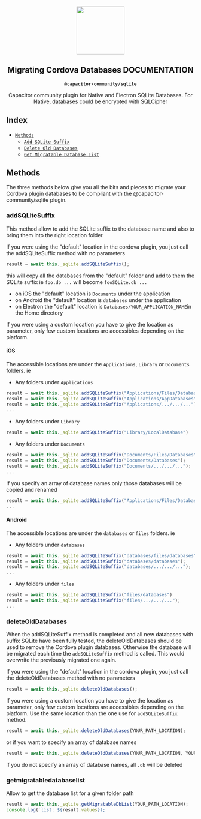 <p align="center"><br><img src="https://user-images.githubusercontent.com/236501/85893648-1c92e880-b7a8-11ea-926d-95355b8175c7.png" width="128" height="128" /></p>
<h2 align="center">Migrating Cordova Databases DOCUMENTATION</h2>
<p align="center"><strong><code>@capacitor-community/sqlite</code></strong></p>
<p align="center">
  Capacitor community plugin for Native and Electron SQLite Databases. For Native, databases could be encrypted with SQLCipher</p>

## Index

- [`Methods`](#methods)
  - [`Add SQLite Suffix`](#addsqlitesuffix)
  - [`Delete Old Databases`](#deleteolddatabases)
  - [`Get Migratable Database List`](#getmigratabledatabaselist)

## Methods

The three methods below give you all the bits and pieces to migrate your Cordova plugin databases to be compliant with the @capacitor-community/sqlite plugin.

### addSQLiteSuffix

This method allow to add the SQLite suffix to the database name and also to bring them into the right location folder.

If you were using the "default" location in the cordova plugin, you just call the addSQLiteSuffix method with no parameters

```ts
result = await this._sqlite.addSQLiteSuffix();
```

this will copy all the databases from the "default" folder and add to them the SQLite suffix ie `foo.db ...` will become `fooSQLite.db ...`

- on iOS the "default" location is `Documents` under the application
- on Android the "default" location is `databases` under the application
- on Electron the "default" location is `Databases/YOUR_APPLICATION_NAME`in the Home directory

If you were using a custom location you have to give the location as parameter, only few custom locations are accessibles depending on the platform.

#### iOS

The accessible locations are under the `Applications`, `Library` or `Documents` folders. ie

- Any folders under `Applications`

```ts
result = await this._sqlite.addSQLiteSuffix("Applications/Files/Databases")
result = await this._sqlite.addSQLiteSuffix("Applications/AppDatabases");
result = await this._sqlite.addSQLiteSuffix("Applications/.../.../...");
...
```
- Any folders under `Library`

```ts
result = await this._sqlite.addSQLiteSuffix("Library/LocalDatabase")
```

- Any folders under `Documents`

```ts
result = await this._sqlite.addSQLiteSuffix("Documents/Files/Databases")
result = await this._sqlite.addSQLiteSuffix("Documents/Databases");
result = await this._sqlite.addSQLiteSuffix("Documents/.../.../...");
...
```

If you specify an array of database names only those databases will be copied and renamed

```ts
result = await this._sqlite.addSQLiteSuffix("Applications/Files/Databases", ["test1.db", "test2.db", ... ]);
...
```
#### Android

The accessible locations are under the `databases` or `files` folders. ie

- Any folders under `databases`

```ts
result = await this._sqlite.addSQLiteSuffix("databases/files/databases")
result = await this._sqlite.addSQLiteSuffix("databases/databases");
result = await this._sqlite.addSQLiteSuffix("databases/.../.../...");
...
```

- Any folders under `files`

```ts
result = await this._sqlite.addSQLiteSuffix("files/databases")
result = await this._sqlite.addSQLiteSuffix("files/.../.../...");
...
```

### deleteOldDatabases

When the addSQLiteSuffix method is completed and all new databases with suffix SQLite have been fully tested, the deleteOldDatabases should be used to remove the Cordova plugin databases. Otherwise the database will be migrated each time the `addSQLiteSuffix` method is called. This would overwrite the previously migrated one again.

If you were using the "default" location in the cordova plugin, you just call the deleteOldDatabases method with no parameters

```ts
result = await this._sqlite.deleteOldDatabases();
```

If you were using a custom location you have to give the location as parameter, only few custom locations are accessibles depending on the platform. Use the same location than the one use for `addSQLiteSuffix` method.

```ts
result = await this._sqlite.deleteOldDatabases(YOUR_PATH_LOCATION);
```
or if you want to specify an array of database names
```ts
result = await this._sqlite.deleteOldDatabases(YOUR_PATH_LOCATION, YOUR_DB_NAME_LIST);
```
if you do not specify an array of database names, all `.db` will be deleted

### getmigratabledatabaselist

Allow to get the database list for a given folder path

```ts
result = await this._sqlite.getMigratableDbList(YOUR_PATH_LOCATION);
console.log(`list: ${result.values});
```
